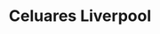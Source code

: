 ---
title: "Celuares Liverpool"
url: /ciudad-autonoma-de-buenos-aires/celuares-liverpool/
shop: Handy
---